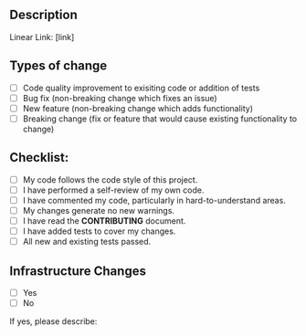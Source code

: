 <!--- Provide a general summary of your changes in the Title above -->

## Description
Linear Link: [link]

<!-- Describe your change (Optional) -->



## Types of change
<!--- What types of changes does your code introduce? Put an `x` in all the boxes that apply: -->
- [ ] Code quality improvement to exisiting code or addition of tests
- [ ] Bug fix (non-breaking change which fixes an issue)
- [ ] New feature (non-breaking change which adds functionality)
- [ ] Breaking change (fix or feature that would cause existing functionality to change)
 
## Checklist:
<!--- Go over all the following points, and put an `x` in all the boxes that apply. -->
- [ ] My code follows the code style of this project.
- [ ] I have performed a self-review of my own code.
- [ ] I have commented my code, particularly in hard-to-understand areas.
- [ ] My changes generate no new warnings.
- [ ] I have read the **CONTRIBUTING** document.
- [ ] I have added tests to cover my changes.
- [ ] All new and existing tests passed.

## Infrastructure Changes
<!--- Does this PR require any updates to infrastructure, environment variables, or configurations? -->
- [ ] Yes
- [ ] No

If yes, please describe:
<!-- Provide details about the required changes -->